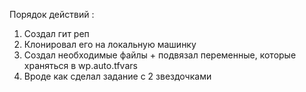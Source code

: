 Порядок действий :
1. Создал гит реп
2. Клонировал его на локальную машинку
3. Создал необходимые файлы + подвязал переменные, которые храняться в wp.auto.tfvars
4. Вроде как сделал задание с 2 звездочками
